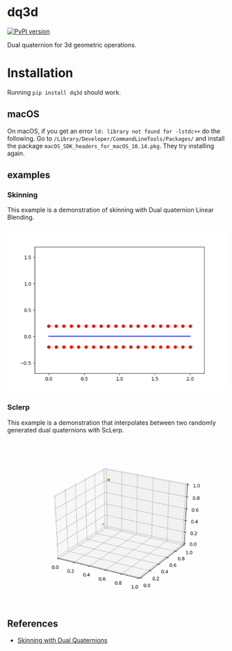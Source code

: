 # dq3d
[![PyPI version](https://badge.fury.io/py/dq3d.svg)](https://badge.fury.io/py/dq3d)

Dual quaternion for 3d geometric operations.

# Installation
Running `pip install dq3d` should work. 

## macOS
On macOS, if you get an error `ld: library not found for -lstdc++` do the following. Go to `/Library/Developer/CommandLineTools/Packages/` and install the package `macOS_SDK_headers_for_macOS_10.14.pkg`. They try installing again.

## examples

### Skinning
This example is a demonstration of skinning with Dual quaternion Linear Blending.

![skinning](images/skinning.gif)

### Sclerp
This example is a demonstration that interpolates between two randomly generated dual quaternions with ScLerp.

![sclerp](images/sclerp.gif)

## References
* [Skinning with Dual Quaternions](https://www.cs.utah.edu/~ladislav/dq/index.html)
